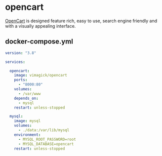 opencart
========

[OpenCart][1] is designed feature rich, easy to use, search engine
friendly and with a visually appealing interface.

## docker-compose.yml

```yaml
version: "3.8"

services:

  opencart:
    image: vimagick/opencart
    ports:
      - "8000:80"
    volumes:
      - /var/www
    depends_on:
      - mysql
    restart: unless-stopped

  mysql:
    image: mysql
    volumes:
      - ./data:/var/lib/mysql
    environment:
      - MYSQL_ROOT_PASSWORD=root
      - MYSQL_DATABASE=opencart
    restart: unless-stopped
```

[1]: http://www.opencart.com/index.php
